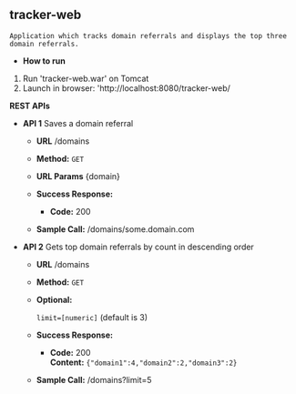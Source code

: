 **tracker-web**
----

	Application which tracks domain referrals and displays the top three domain referrals.

* **How to run**
1. Run 'tracker-web.war' on Tomcat
2. Launch in browser: 'http://localhost:8080/tracker-web/

**REST APIs**

* **API 1**
	Saves a domain referral

	* **URL**
	  /domains

	* **Method:**
	  `GET`

	*  **URL Params**
		{domain}

	* **Success Response:**
	  * **Code:** 200 <br />

	* **Sample Call:**
		/domains/some.domain.com

* **API 2**
	Gets top domain referrals by count in descending order

	* **URL**
  	/domains

	* **Method:**
	  `GET`

	* **Optional:**

	   `limit=[numeric]`
		 (default is 3)

	* **Success Response:**
	  * **Code:** 200 <br />
	    **Content:** `{"domain1":4,"domain2":2,"domain3":2}`

	* **Sample Call:**
		/domains?limit=5
